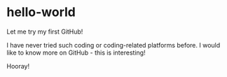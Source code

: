 # hello-world
Let me try my first GitHub!

I have never tried such coding or coding-related platforms before.
I would like to know more on GitHub - this is interesting!

Hooray!
